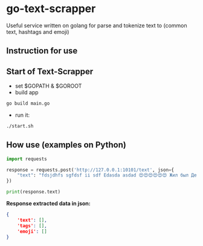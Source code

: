 # go-text-scrapper
Useful service written on golang for parse and tokenize text to (common text, hashtags and emoji)

## Instruction for use

## Start of Text-Scrapper
* set $GOPATH & $GOROOT
* build app
```bash
go build main.go
```
* run it:
```bash
./start.sh
```
## How use (examples on Python)
```python
import requests

response = requests.post('http://127.0.0.1:10101/text', json={
    "text": "fdsjdhfs sgfdsf ii sdf Edasda asdad 😍😍😍😍😍😍 Жил был Дед-медвед #fsdfsdf #которыйговорилпревед"
})

print(response.text)
```

**Response extracted data in json:**
```json
{
    'text': [],
    'tags': [],
    'emoji': []
}
```

